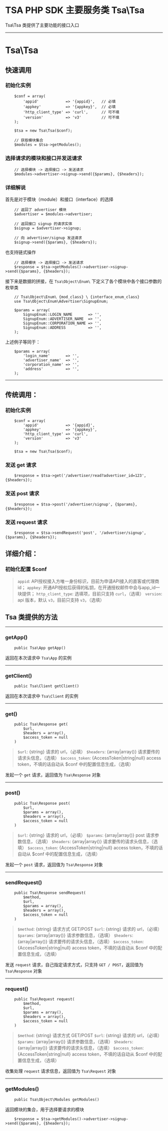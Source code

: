 # TSA PHP SDK 主要服务类 Tsa\Tsa

Tsa\Tsa 类提供了主要功能的接口入口

---

# Tsa\Tsa

## 快速调用

### 初始化实例

```
    $conf = array(
        'appid'            => '{appid}',   // 必填
        'appkey'           => '{appkey}',  // 必填
        'http_client_type' => 'curl',      // 可不填
        'version'          => 'v3'         // 可不填
    );

    $tsa = new Tsa\Tsa($conf);

    // 获取模块集合
    $modules = $tsa->getModules();
```

### 选择请求的模块和接口并发送请求

```
    // 选择模块 -> 选择接口 -> 发送请求
    $modules->advertiser->signup->send({$params}, {$headers});
```

### 详细解说

首先是对于模块（module）和接口（interface）的选择

```
    // 返回了 advertiser 模块
    $advertiser = $modules->advertiser;

    // 返回接口 signup 的请求实体
    $signup = $advertiser->signup;

    // 向 advertiser/signup 发送请求
    $signup->send({$params}, {$headers});
```

也支持链式操作

```
    // 选择模块 -> 选择接口 -> 发送请求
    $response = $tsa->getModules()->advertiser->signup->send({$params}, {$headers});
```

接下来是数据的拼接，在 `Tsa\Object\Enum\` 下定义了各个模块中各个接口参数的枚举类

```
    // Tsa\Object\Enum\ {mod_class} \ {interface_enum_class}
    use Tsa\Object\Enum\Advertiser\SignupEnum;

    $params = array(
        SignupEnum::LOGIN_NAME       => '',
        SignupEnum::ADVERTISER_NAME  => '',
        SignupEnum::CORPORATION_NAME => '',
        SignupEnum::ADDRESS          => '',
    );
```

上述例子等同于：

```
    $params = array(
        'login_name'       => '',
        'advertiser_name'  => '',
        'corporation_name' => '',
        'address'          => '',
    );
```

---

## 传统调用：

### 初始化实例

```
    $conf = array(
        'appid'            => '{appid}',
        'appkey'           => '{appkey}',
        'http_client_type' => 'curl',
        'version'          => 'v3'
    );

    $tsa = new Tsa\Tsa($conf);
```

### 发送 get 请求

```
    $response = $tsa->get('/advertiser/read?advertiser_id=123', {$headers});
```

### 发送 post 请求

```
    $response = $tsa->post('/advertiser/signup', {$params}, {$headers});
```

### 发送 request 请求

```
    $response = $tsa->sendRequest('post', '/advertiser/signup', {$params}, {$headers});
```

## 详细介绍：

### 初始化配置 $conf

> `appid`: API授权接入方唯一身份标识，目前为申请API接入的直客或代理商id；
> `appkey`: 开通API授权后获得的私钥，在开通授权邮件中会与app_id一块提供；
> `http_client_type`: 选填项，目前只支持 `curl`，（选填）
> `version`: api 版本，默认 `v3`，目前只支持 `v3`，（选填）

## Tsa 类提供的方法

---

### getApp()

```
    public Tsa\App getApp()
```

返回在本次请求中 `Tsa\App` 的实例

---

### getClient()

```
    public Tsa\Client getClient()
```

返回在本次请求中 `Tsa\Client` 的实例

---

### get()

```
    public Tsa\Response get(
        $url,
        $headers = array(), 
        $access_token = null
    )
```

> `$url`: {string} 请求的 url，（必填）
> `$headers`: {array|array()} 请求要传的请求头信息，（选填）
> `$access_token`: {AccessToken|string|null} access token，不填的话自动从 $conf 中的配置信息生成，（选填）



发起一个 `get` 请求，返回值为 `Tsa\Response` 对象

---

### post()

```
    public Tsa\Response post(
        $url,
        $params = array(), 
        $headers = array(), 
        $access_token = null
    )
```

> `$url`: {string} 请求的 url，（必填）
> `$params`: {array|array()} post 请求参数信息，（选填）
> `$headers`: {array|array()} 请求要传的请求头信息，（选填）
> `$access_token`: {AccessToken|string|null} access token，不填的话自动从 $conf 中的配置信息生成，（选填）



发起一个 `post` 请求，返回值为 `Tsa\Response` 对象

---

### sendRequest()

```
    public Tsa\Response sendRequest(
        $method,
        $url,
        $params = array(),
        $headers = array(),
        $access_token = null
    )
```

> `$method`: {string} 请求方式 GET/POST
> `$url`: {string} 请求的 url，（必填）
> `$params`: {array|array()} 请求参数信息，（选填）
> `$headers`: {array|array()} 请求要传的请求头信息，（选填）
> `$access_token`: {AccessToken|string|null} access token，不填的话自动从 $conf 中的配置信息生成，（选填）



发送 `request` 请求，自己指定请求方式，只支持 `GET / POST`，返回值为 `Tsa\Response` 对象

---

### request()

```
    public Tsa\Request request(
        $method,
        $url,
        $params = array(),
        $headers = array(),
        $access_token = null
    )
```

> `$method`: {string} 请求方式 GET/POST
> `$url`: {string} 请求的 url，（必填）
> `$params`: {array|array()} 请求参数信息，（选填）
> `$headers`: {array|array()} 请求要传的请求头信息，（选填）
> `$access_token`: {AccessToken|string|null} access token，不填的话自动从 $conf 中的配置信息生成，（选填）



收集处理 `request` 请求信息，返回值为 `Tsa\Request` 对象

---

### getModules()

```
    public Tsa\Object\Modules getModules()
```

返回模块的集合，用于选择要请求的模块

```
    $response = $tsa->getModules()->advertiser->signup->send({$params}, {$headers});
```
